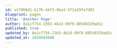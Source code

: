 ```yaml
---
id: a17860d1-b176-44f3-8ba3-5f2a29fe7d92
blueprint: pages
title: 'Another Page'
author: 8a1cf754-2363-4b1d-99f8-88540329a81c
published: true
updated_by: 8a1cf754-2363-4b1d-99f8-88540329a81c
updated_at: 1659563680
---
```

